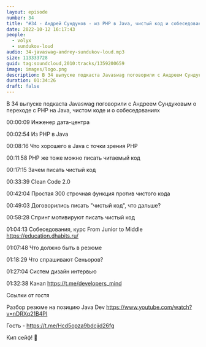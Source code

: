 ```yaml
---
layout: episode
number: 34
title: "#34 - Андрей Сундуков - из PHP в Java, чистый код и собеседования"
date: 2022-10-12 16:17:43
people:
  - volyx
  - sundukov-loud
audio: 34-javaswag-andrey-sundukov-loud.mp3
size: 113333728
guid: tag:soundcloud,2010:tracks/1359200659
image: images/logo.png
description: В 34 выпуске подкаста Javaswag поговорили с Андреем Сундуковым о переходе c PHP на Java, чистом коде и о собеседованиях
duration: 01:34:26
draft: false
---
```


В 34 выпуске подкаста Javaswag поговорили с Андреем Сундуковым о переходе c PHP на Java, чистом коде и о собеседованиях



00:00:09 Инженер дата-центра

00:02:54 Из PHP в Java	 

00:08:16 Что хорошего в Java с точки зрения PHP	 

00:11:58 PHP же тоже можно писать читаемый код 	 

00:17:15 Зачем писать чистый код	 

00:33:39 Clean Code 2.0	 

00:42:04 Простая 300 строчная функция против чистого кода	 

00:49:03 Договорились писать "чистый код", что дальше?	 

00:58:28 Спринг мотивируют писать чистый код	 

01:04:13 Собеседования, курс From Junior to Middle https://education.dhabits.ru/

01:07:48 Что должно быть в резюме	 

01:18:29 Что спрашивают Сеньоров?	 

01:27:04 Систем дизайн интервью	 

01:32:38 Канал https://t.me/developers_mind



Ссылки от гостя



Разбор резюме на позицию Java Dev https://www.youtube.com/watch?v=nDRXq21B4PI 



Гость - https://t.me/Hcd5opza9bdcjid26fg



Кип сейф! 🖖